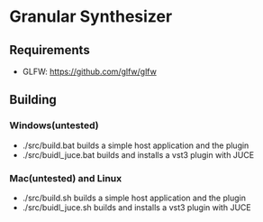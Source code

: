 # Granular Synthesizer

## Requirements

* GLFW: https://github.com/glfw/glfw

## Building

### Windows(untested)

* ./src/build.bat builds a simple host application and the plugin
* ./src/buidl_juce.bat builds and installs a vst3 plugin with JUCE

### Mac(untested) and Linux

* ./src/build.sh builds a simple host application and the plugin
* ./src/buidl_juce.sh builds and installs a vst3 plugin with JUCE